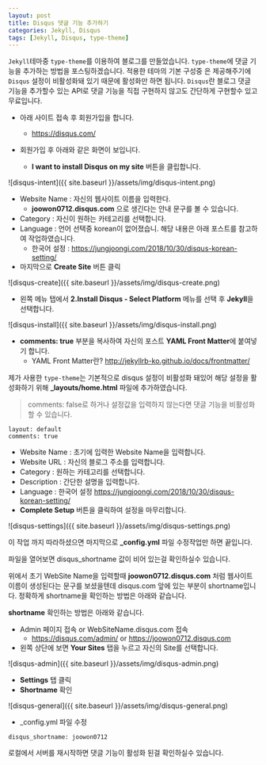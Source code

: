 ```yaml
---
layout: post
title: Disqus 댓글 기능 추가하기
categories: Jekyll, Disqus
tags: [Jekyll, Disqus, type-theme]
---
```


<code class="highlight">Jekyll</code>테마중 <code class="highlight">type-theme</code>를 이용하여 블로그를 만들었습니다.
<code class="highlight">type-theme</code>에 댓글 기능을 추가하는 방법을 포스팅하겠습니다. 
적용한 테마의 기본 구성중 은 제공해주기에 <code class="highlight">Disqus</code> 설정이 비활성화돼 있기 때문에 활성화만 하면 됩니다.
<code class="highlight">Disqus</code>란 블로그 댓글 기능을 추가할수 있는 API로 댓글 기능을 직접 구현하지 않고도 간단하게 구현할수 있고 무료입니다.

- 아래 사이트 접속 후 회원가입을 합니다.
    -  <https://disqus.com/>


- 회원가입 후 아래와 같은 화면이 보입니다.
    - **I want to install Disqus on my site** 버튼을 클립합니다.

![disqus-intent]({{ site.baseurl }}/assets/img/disqus-intent.png)

- Website Name : 자신의 웹사이트 이름을 입력한다.
    - **joowon0712.disqus.com** 으로 생긴다는 안내 문구를 볼 수 있습니다.
- Category : 자신이 원하는 카테고리를 선택합니다.
- Language : 언어 선택중 korean이 없어졌습니. 해당 내용은 아래 포스트를 참고하여 작업하였습니다.
    - 한국어 설정 : <https://jungjoongi.com/2018/10/30/disqus-korean-setting/>
- 마지막으로 **Create Site** 버튼 클릭

![disqus-create]({{ site.baseurl }}/assets/img/disqus-create.png)


- 왼쪽 메뉴 탭에서 **2.Install Disqus - Select Platform** 메뉴를 선택 후 **Jekyll**을 선택합니다.

![disqus-install]({{ site.baseurl }}/assets/img/disqus-install.png)

- **comments: true** 부분을 복사하여 자신의 포스트 **YAML Front Matter**에 붙여넣기 합니다.
    - YAML Front Matter란? <http://jekyllrb-ko.github.io/docs/frontmatter/>

제가 사용한 <code class="highlight">type-theme</code>는 기본적으로 disqus 설정이 비활성화 돼있어 해당 설정을 활성화하기 위해
 **_layouts/home.html** 파일에 추가하였습니다.
> comments: false로 하거나 설정값을 입력하지 않는다면 댓글 기능을 비활성화 할 수 있습니다.

~~~
layout: default
comments: true
~~~

- Website Name : 초기에 입력한 Website Name을 입력합니다.
- Website URL : 자신의 블로그 주소를 입력합니다.
- Category : 원하는 카테고리를 선택합니다.
- Description : 간단한 설명을 입력합니다.
- Language : 한국어 설정 <https://jungjoongi.com/2018/10/30/disqus-korean-setting/>
- **Complete Setup** 버튼을 클릭하여 설정을 마무리합니다.

![disqus-settings]({{ site.baseurl }}/assets/img/disqus-settings.png)

이 작업 까지 따라하셨으면 마지막으로 **_config.yml** 파일 수정작업만 하면 끝입니다.

파일을 열어보면 disqus_shortname 값이 비어 있는걸 확인하실수 있습니다. 

위에서 초기 WebSite Name을 입력할때 **joowon0712.disqus.com** 처럼 웹사이트 이름이 생성된다는 문구를 보셨을텐데
disqus.com 앞에 있는 부분이 shortname입니다. 정확하게 shortname을 확인하는 방법은 아래와 같습니다.

**shortname** 확인하는 방법은 아래와 같습니다.

- Admin 페이지 접속 or WebSiteName.disqus.com 접속
    - <https://disqus.com/admin/> or <https://joowon0712.disqus.com>
- 왼쪽 상단에 보면 **Your Sites** 탭을 누르고 자신의 Site를 선택합니다.

![disqus-admin]({{ site.baseurl }}/assets/img/disqus-admin.png)

- **Settings** 탭 클릭
- **Shortname** 확인

![disqus-general]({{ site.baseurl }}/assets/img/disqus-general.png)

- _config.yml 파일 수정

~~~
disqus_shortname: joowon0712
~~~

로컬에서 서버를 재시작하면 댓글 기능이 활성화 된걸 확인하실수 있습니다.